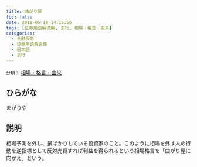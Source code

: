 ```yaml
---
title: 曲がり屋
toc: false
date: 2018-05-18 14:15:56
tags: [证券用语解说集, ま行, 相場・格言・由来]
categories:
  - 金融服务
  - 证券用语解说集
  - 日本語
  - ま行
---
```


`分類：` [相場・格言・由来](/tags/相場・格言・由来/)

## ひらがな

まがりや

## 説明

相場予測を外し、損ばかりしている投資家のこと。このように相場を外す人の行動を逆指標として反対売買すれば利益を得られるという相場格言を「曲がり屋に向かえ」という。
